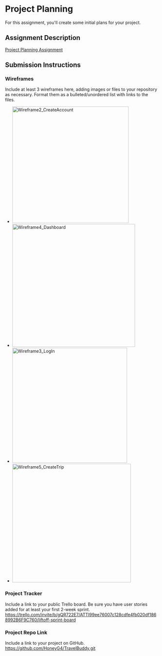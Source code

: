 # Project Planning
For this assignment, you'll create some initial plans for your project.

## Assignment Description
[Project Planning Assignment](https://education.launchcode.org/liftoff/modules/assignments/project-planning)

## Submission Instructions

### Wireframes

Include at least 3 wireframes here, adding images or files to your repository as necessary. Format them as a bulleted/unordered list with links to the files.
- <img width="382" alt="Wireframe2_CreateAccount" src="https://user-images.githubusercontent.com/107582020/210278788-58f0cdf0-e483-4ddc-8c98-2ecfee729bc2.png">
- <img width="403" alt="Wireframe4_Dashboard" src="https://user-images.githubusercontent.com/107582020/210278828-7f25bfaf-dc7b-402e-8fb0-f89894b14f05.png">
- <img width="377" alt="Wireframe3_LogIn" src="https://user-images.githubusercontent.com/107582020/210278986-e5721cf8-de2a-46be-af54-0479887db859.png">
- <img width="389" alt="Wireframe5_CreateTrip" src="https://user-images.githubusercontent.com/107582020/210279009-bacb9d9a-4bfa-42b7-826f-2b3a06d0ef1d.png">


### Project Tracker

Include a link to your public Trello board. Be sure you have user stories added for at least your first 2-week sprint.
https://trello.com/invite/b/gQR722E7/ATTI99ee76007c128cdfe4fb020df1868992B6F9C760/liftoff-sprint-board

### Project Repo Link

Include a link to your project on GitHub.
https://github.com/HoneyG4/TravelBuddy.git
